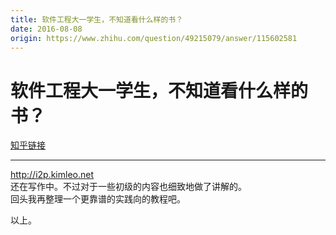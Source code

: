 ```yaml
---
title: 软件工程大一学生，不知道看什么样的书？
date: 2016-08-08
origin: https://www.zhihu.com/question/49215079/answer/115602581
---
```

# 软件工程大一学生，不知道看什么样的书？

[知乎链接](https://www.zhihu.com/question/49215079/answer/115602581)

---------

<span class="RichText ztext CopyrightRichText-richText" itemprop="text"><p><a href="https://link.zhihu.com/?target=http%3A//i2p.kimleo.net" class=" external" target="_blank" rel="nofollow noreferrer" data-za-detail-view-id="1043"><span class="invisible">http://</span><span class="visible">i2p.kimleo.net</span><span class="invisible"></span></a><br>还在写作中。不过对于一些初级的内容也细致地做了讲解的。<br>回头我再整理一个更靠谱的实践向的教程吧。</p>以上。</span>